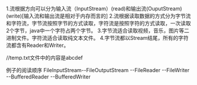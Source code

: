 1.流根据方向可以分为输入流（InputStream）(read)和输出流(OuputStream)(write)[输入流和输出流是相对于内存而言的]
2.流根据读取数据的方式分为字节流和字符流，字节流按照字节的方式读取，字符流是按照字符的方式读取，一次读取2个字节，java中一个字符占两个字节。
3.字节流适合读取视频，音乐，图片等二进制文件。字符流适合读取纯文本文件。
4.字节流都以Stream结尾，所有的字符流都含有Reader和Writer。

//temp.txt文件中的内容是abcdef

 例子的阅读顺序 FileInputStream--FileOutputStream --FileReader --FileWriter --BufferedReader --BufferedWriter 
